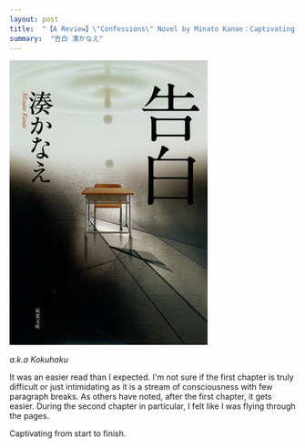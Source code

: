 ```yaml
---
layout: post
title:  "【A Review】\"Confessions\" Novel by Minato Kanae：Captivating from start to finish"
summary:  "告白 湊かなえ"
---
```


<img src="/images/kokuhaku.jpg" class="float-md-right ml-3"/>

*a.k.a Kokuhaku*

It was an easier read than I expected. I'm not sure if the first chapter is truly difficult or just intimidating as it is a stream of consciousness with few paragraph breaks. As others have noted, after the first chapter, it gets easier. During the second chapter in particular, I felt like I was flying through the pages. 

Captivating from start to finish. 